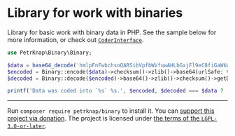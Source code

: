 # Library for work with binaries

Library for basic work with binary data in PHP.
See the sample below for more information, or check out [`CoderInterface`](./src/CoderInterface.php).

```php
use PetrKnap\Binary\Binary;

$data = base64_decode('hmlpFnFwbchsoQARSibVpfbWVfuwAHLbGxjFl9eC8fiGaWkWcXBtyGyhABFKJtWl9tZV+7AActsbGMWX14Lx+A==');
$encoded = Binary::encode($data)->checksum()->zlib()->base64(urlSafe: true)->getData();
$decoded = Binary::decode($encoded)->base64()->zlib()->checksum()->getData();

printf('Data was coded into `%s` %s.', $encoded, $decoded === $data ? 'successfully' : 'unsuccessfully');
```

---

Run `composer require petrknap/binary` to install it.
You can [support this project via donation](https://petrknap.github.io/donate.html).
The project is licensed under [the terms of the `LGPL-3.0-or-later`](./COPYING.LESSER).
